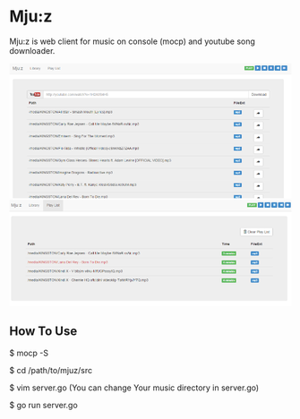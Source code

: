 # Mju:z
Mju:z is web client for music on console (mocp) and youtube song downloader.

![alt text](https://raw.githubusercontent.com/bas87/Mjuz/master/screenshots/mjuz1.png "Screenshot 1")
![alt text](https://raw.githubusercontent.com/bas87/Mjuz/master/screenshots/mjuz2.png "Screenshot 1")

## How To Use
$ mocp -S

$ cd /path/to/mjuz/src

$ vim server.go (You can change Your music directory in server.go)

$ go run server.go
